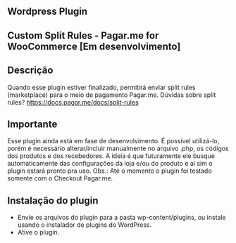 ## Wordpress Plugin
## Custom Split Rules - Pagar.me for WooCommerce [Em desenvolvimento]

## Descrição
Quando esse plugin estiver finalizado, permitirá enviar split rules (marketplace) para o meio de pagamento Pagar.me. Dúvidas sobre split rules? https://docs.pagar.me/docs/split-rules

## Importante
Esse plugin ainda está em fase de desenvolvimento. É possível utilizá-lo, porém é necessário alterar/incluir manualmente no arquivo .php, os códigos dos produtos e dos recebedores. A ideia é que futuramente ele busque automaticamente das configurações da loja e/ou do produto e aí sim o plugin estará pronto pra uso. Obs.: Até o momento o plugin foi testado somente com o Checkout Pagar.me.

## Instalação do plugin
- Envie os arquivos do plugin para a pasta wp-content/plugins, ou instale usando o instalador de plugins do WordPress.
- Ative o plugin.


